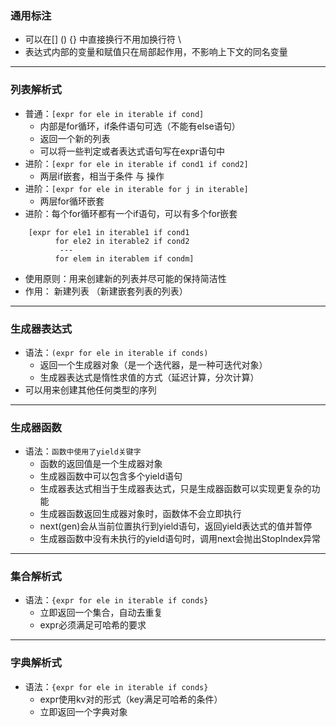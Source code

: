 ### 通用标注 ###
- 可以在[] () {} 中直接换行不用加换行符 \
- 表达式内部的变量和赋值只在局部起作用，不影响上下文的同名变量

***
### 列表解析式 ###
- 普通：`[expr for ele in iterable if cond]`
    - 内部是for循环，if条件语句可选（不能有else语句）
    - 返回一个新的列表
    - 可以将一些判定或者表达式语句写在expr语句中
- 进阶：`[expr for ele in iterable if cond1 if cond2]`
    - 两层if嵌套，相当于条件 与 操作
- 进阶：`[expr for ele in iterable for j in iterable]`
    - 两层for循环嵌套
- 进阶：每个for循环都有一个if语句，可以有多个for嵌套
```
    [expr for ele1 in iterable1 if cond1 
          for ele2 in iterable2 if cond2
           ---
          for elem in iterablem if condm]
```
- 使用原则：用来创建新的列表并尽可能的保持简洁性
- 作用： 新建列表 （新建嵌套列表的列表）

***
### 生成器表达式 ###
- 语法：`(expr for ele in iterable if conds)`
    - 返回一个生成器对象（是一个迭代器，是一种可迭代对象）
    - 生成器表达式是惰性求值的方式（延迟计算，分次计算）
- 可以用来创建其他任何类型的序列

***
### 生成器函数 ###
- 语法：`函数中使用了yield关键字`
    - 函数的返回值是一个生成器对象
    - 生成器函数中可以包含多个yield语句
    - 生成器表达式相当于生成器表达式，只是生成器函数可以实现更复杂的功能
    - 生成器函数返回生成器对象时，函数体不会立即执行
    - next(gen)会从当前位置执行到yield语句，返回yield表达式的值并暂停
    - 生成器函数中没有未执行的yield语句时，调用next会抛出StopIndex异常

***
### 集合解析式 ###
- 语法：`{expr for ele in iterable if conds}`
    - 立即返回一个集合，自动去重复
    - expr必须满足可哈希的要求

***
### 字典解析式 ###
- 语法：`{expr for ele in iterable if conds}`
    - expr使用kv对的形式（key满足可哈希的条件）
    - 立即返回一个字典对象